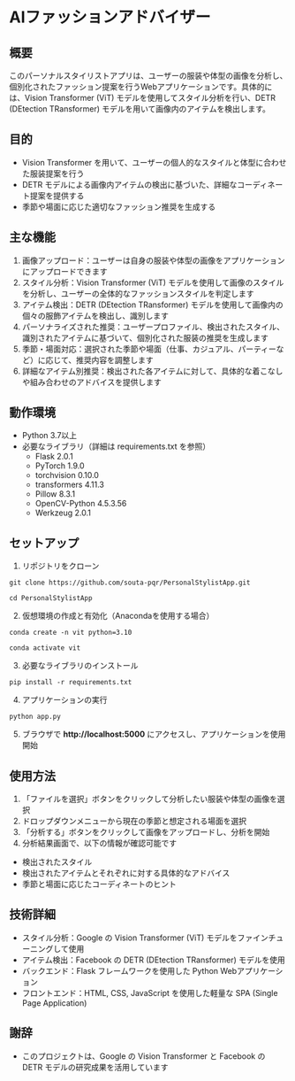 # AIファッションアドバイザー

## 概要
このパーソナルスタイリストアプリは、ユーザーの服装や体型の画像を分析し、個別化されたファッション提案を行うWebアプリケーションです。具体的には、Vision Transformer (ViT) モデルを使用してスタイル分析を行い、DETR (DEtection TRansformer) モデルを用いて画像内のアイテムを検出します。

## 目的
- Vision Transformer を用いて、ユーザーの個人的なスタイルと体型に合わせた服装提案を行う
- DETR モデルによる画像内アイテムの検出に基づいた、詳細なコーディネート提案を提供する
- 季節や場面に応じた適切なファッション推奨を生成する

## 主な機能
1. 画像アップロード：ユーザーは自身の服装や体型の画像をアプリケーションにアップロードできます
2. スタイル分析：Vision Transformer (ViT) モデルを使用して画像のスタイルを分析し、ユーザーの全体的なファッションスタイルを判定します
3. アイテム検出：DETR (DEtection TRansformer) モデルを使用して画像内の個々の服飾アイテムを検出し、識別します
4. パーソナライズされた推奨：ユーザープロファイル、検出されたスタイル、識別されたアイテムに基づいて、個別化された服装の推奨を生成します
5. 季節・場面対応：選択された季節や場面（仕事、カジュアル、パーティーなど）に応じて、推奨内容を調整します
6. 詳細なアイテム別推奨：検出された各アイテムに対して、具体的な着こなしや組み合わせのアドバイスを提供します

## 動作環境
- Python 3.7以上
- 必要なライブラリ（詳細は requirements.txt を参照）
  - Flask 2.0.1
  - PyTorch 1.9.0
  - torchvision 0.10.0
  - transformers 4.11.3
  - Pillow 8.3.1
  - OpenCV-Python 4.5.3.56
  - Werkzeug 2.0.1

## セットアップ
1. リポジトリをクローン
```
git clone https://github.com/souta-pqr/PersonalStylistApp.git
```
```
cd PersonalStylistApp
```

2. 仮想環境の作成と有効化（Anacondaを使用する場合）
```
conda create -n vit python=3.10
```
```
conda activate vit
```

3. 必要なライブラリのインストール
```
pip install -r requirements.txt
```

4. アプリケーションの実行
```
python app.py
```

5. ブラウザで **http://localhost:5000** にアクセスし、アプリケーションを使用開始

## 使用方法
1. 「ファイルを選択」ボタンをクリックして分析したい服装や体型の画像を選択
2. ドロップダウンメニューから現在の季節と想定される場面を選択
3. 「分析する」ボタンをクリックして画像をアップロードし、分析を開始
4. 分析結果画面で、以下の情報が確認可能です
- 検出されたスタイル
- 検出されたアイテムとそれぞれに対する具体的なアドバイス
- 季節と場面に応じたコーディネートのヒント

## 技術詳細
- スタイル分析：Google の Vision Transformer (ViT) モデルをファインチューニングして使用
- アイテム検出：Facebook の DETR (DEtection TRansformer) モデルを使用
- バックエンド：Flask フレームワークを使用した Python Webアプリケーション
- フロントエンド：HTML, CSS, JavaScript を使用した軽量な SPA (Single Page Application)

## 謝辞
- このプロジェクトは、Google の Vision Transformer と Facebook の DETR モデルの研究成果を活用しています

